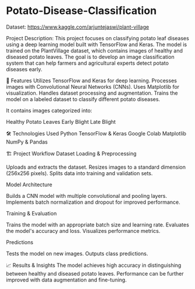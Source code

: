 # Potato-Disease-Classification

Dataset: https://www.kaggle.com/arjuntejaswi/plant-village 

Project Description:
This project focuses on classifying potato leaf diseases using a deep learning model built with TensorFlow and Keras. The model is trained on the PlantVillage dataset, which contains images of healthy and diseased potato leaves. The goal is to develop an image classification system that can help farmers and agricultural experts detect potato diseases early.

🚀 Features
Utilizes TensorFlow and Keras for deep learning.
Processes images with Convolutional Neural Networks (CNNs).
Uses Matplotlib for visualization.
Handles dataset processing and augmentation.
Trains the model on a labeled dataset to classify different potato diseases.

It contains images categorized into:

Healthy Potato Leaves
Early Blight
Late Blight

🛠️ Technologies Used
Python
TensorFlow & Keras
Google Colab
Matplotlib
NumPy & Pandas

🏗️ Project Workflow
Dataset Loading & Preprocessing

Uploads and extracts the dataset.
Resizes images to a standard dimension (256x256 pixels).
Splits data into training and validation sets.


Model Architecture

Builds a CNN model with multiple convolutional and pooling layers.
Implements batch normalization and dropout for improved performance.


Training & Evaluation

Trains the model with an appropriate batch size and learning rate.
Evaluates the model's accuracy and loss.
Visualizes performance metrics.


Predictions

Tests the model on new images.
Outputs class predictions.


📈 Results & Insights
The model achieves high accuracy in distinguishing between healthy and diseased potato leaves.
Performance can be further improved with data augmentation and fine-tuning.

